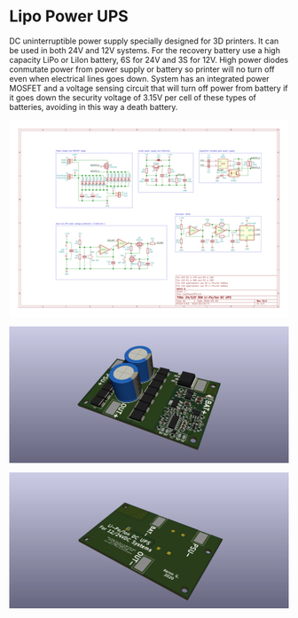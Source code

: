 # Lipo Power UPS

DC uninterruptible power supply specially designed for 3D printers. It can be used in both 24V and 12V systems. 
For the recovery battery use a high capacity LiPo or LiIon battery, 6S for 24V and 3S for 12V. High power 
diodes conmutate power from power supply or battery so printer will no turn off even when electrical lines 
goes down. System has an integrated power MOSFET and a voltage sensing circuit that will turn off power from 
battery if it goes down the security voltage of 3.15V per cell of these types of batteries, avoiding in this way a death battery.

![Schematic](/img/LipoPowerUPS.svg)

![3D Render TOP](/img/render01.png)

![3D Render BOT](/img/render02.png)
